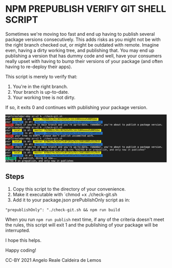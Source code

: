 # NPM PREPUBLISH VERIFY GIT SHELL SCRIPT

Sometimes we're moving too fast and end up having to publish several package versions consecutively. This adds risks as you might not be with the right branch checked out, or might be outdated with remote. Imagine even, having a dirty working tree, and publishing that. You may end up publishing a version that has dummy code and well, have your consumers really upset with having to bump their versions of your package (and often having to re-deploy their apps).

This script is merely to verify that:
1. You're in the right branch.
2. Your branch is up-to-date.
3. Your working tree is not dirty.

If so, it exits 0 and continues with publishing your package version.

![Example screeshot](https://github.com/angeloreale/npm-prepublish-verify-git/blob/master/screenshot.png?raw=true)
## Steps

1. Copy this script to the directory of your convenience.
2. Make it executable with `chmod +x ./check-git.sh
3. Add it to your package.json prePublishOnly script as in:
```
"prepublishOnly": "./check-git.sh && npm run build
````

When you run `npm run publish` next time, if any of the criteria doesn't meet the rules, this script will exit 1 and the publishing of your package will be interrupted.

I hope this helps.

Happy coding!

CC-BY 2021 Angelo Reale Caldeira de Lemos


